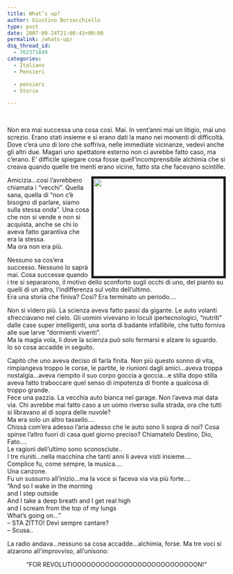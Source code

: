 ```yaml
---
title: What’s up?
author: Giustino Borzacchiello
type: post
date: 2007-09-24T21:08:43+00:00
permalink: /whats-up/
dsq_thread_id:
  - 762371849
categories:
  - Italiano
  - Pensieri

  - pensieri
  - Storie

---
```

&nbsp;

Non era mai successa una cosa cosi. Mai. In vent&#8217;anni mai un litigio, mai uno screzio. Erano stati insieme e si erano dati la mano nei momenti di difficoltà. Dove c&#8217;era uno di loro che soffriva, nelle immediate vicinanze, vedevi anche gli altri due. Magari uno spettatore esterno non ci avrebbe fatto caso, ma c&#8217;erano. E&#8217; difficile spiegare cosa fosse quell&#8217;incomprensibile alchimia che si creava quando quelle tre menti erano vicine, fatto sta che facevano scintille.

<!--more-->

<img src="https://i0.wp.com/giustinob.googlepages.com/801331_the_lineup.jpg?resize=300%2C225" alt="" width="300" height="225" align="right" border="5" data-recalc-dims="1" /> 

Amicizia&#8230;cosi l&#8217;avrebbero chiamata i &#8220;vecchi&#8221;. Quella sana, quella di &#8220;non c&#8217;è bisogno di parlare, siamo sulla stessa onda&#8221;. Una cosa che non si vende e non si acquista, anche se chi lo aveva fatto garantiva che era la stessa.  
Ma ora non era più.

Nessuno sa cos&#8217;era successo. Nessuno lo saprà mai. Cosa successe quando i tre si separarono, il motivo dello sconforto sugli occhi di uno, del pianto su quelli di un altro, l&#8217;indifferenza sul volto dell&#8217;ultimo.  
Era una storia che finiva? Cosi? Era terminato un periodo&#8230;.

Non si videro più. La scienza aveva fatto passi da gigante. Le auto volanti sfrecciavano nel cielo. Gli uomini vivevano in loculi ipertecnologici, &#8220;nutriti&#8221; dalle case super intelligenti, una sorta di badante infallibile, che tutto forniva alle sue larve &#8220;dormienti viventi&#8221;.  
Ma la magia vola, li dove la scienza può solo fermarsi e alzare lo sguardo.  
Io so cosa accadde in seguito.

Capitò che uno aveva deciso di farla finita. Non più questo sonno di vita, rimpiangeva troppo le corse, le partite, le riunioni dagli amici&#8230;aveva troppa nostalgia&#8230;aveva riempito il suo corpo goccia a goccia&#8230;e stilla dopo stilla aveva fatto traboccare quel senso di impotenza di fronte a qualcosa di troppo grande.  
Fece una pazzia. La vecchia auto bianca nel garage. Non l&#8217;aveva mai data via. Chi avrebbe mai fatto caso a un uomo riverso sulla strada, ora che tutti si libravano al di sopra delle nuvole?  
Ma era solo un altro tassello&#8230;.  
Chissà com&#8217;era adesso l&#8217;aria adesso che le auto sono lì sopra di noi? Cosa spinse l&#8217;altro fuori di casa quel giorno preciso? Chiamatelo Destino, Dio, Fato&#8230;.  
Le ragioni dell&#8217;ultimo sono sconosciute..  
I tre riuniti&#8230;nella macchina che tanti anni li aveva visti insieme&#8230;.  
Complice fu, come sempre, la musica&#8230;.  
Una canzone.  
Fu un sussurro all&#8217;inizio&#8230;ma la voce si faceva via via più forte&#8230;.  
&#8220;And so I wake in the morning  
and I step outside  
And I take a deep breath and I get real high  
and I scream from the top of my lungs  
What&#8217;s going on&#8230;&#8221;  
&#8211; STA ZITTO! Devi sempre cantare?  
&#8211; Scusa..

La radio andava&#8230;nessuno sa cosa accadde&#8230;alchimia, forse. Ma tre voci si alzarono all&#8217;improvviso, all&#8217;unisono:

<p align="center">
  &#8220;FOR REVOLUTIOOOOOOOOOOOOOOOOOOOOOOOOOOON!&#8221;
</p>